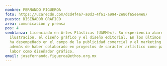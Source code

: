 ```yaml
---
nombre: FERNANDO FIGUEROA
foto: https://ucarecdn.com/dcd4f4a7-a0d3-4f61-a994-2e86f65ee4e8/
puesto: DISEÑADOR GRÁFICO
area: comunicación y prensa
pos: 4
semblanza: Licenciado en Artes Plásticas (UAEMéx). Su experiencia abarca la
  ilustración, el diseño gráfico y el diseño editorial. En los últimos años, se
  ha desempeñado en el campo de la publicidad comercial y el marketing digital,
  además de haber colaborado en proyectos de carácter artístico como parte de su
  labor como diseñador gráfico.
email: josefernando.figueroa@ethos.org.mx
---
```

